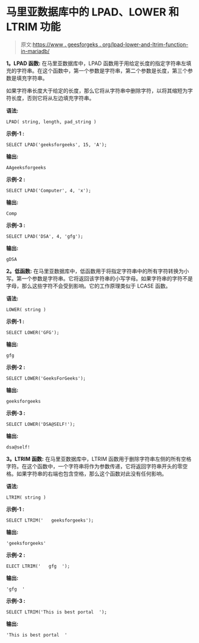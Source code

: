 # 马里亚数据库中的 LPAD、LOWER 和 LTRIM 功能

> 原文:[https://www . geesforgeks . org/lpad-lower-and-ltrim-function-in-mariadb/](https://www.geeksforgeeks.org/lpad-lower-and-ltrim-function-in-mariadb/)

**1。LPAD 函数:**
在马里亚数据库中，LPAD 函数用于用给定长度的指定字符串左填充的字符串。在这个函数中，第一个参数是字符串，第二个参数是长度，第三个参数是填充字符串。

如果字符串长度大于给定的长度，那么它将从字符串中删除字符，以将其缩短为字符长度，否则它将从左边填充字符串。

**语法:**

```
LPAD( string, length, pad_string )

```

**示例-1 :**

```
SELECT LPAD('geeksforgeeks', 15, 'A');

```

**输出:**

```
AAgeeksforgeeks

```

**示例-2 :**

```
SELECT LPAD('Computer', 4, 'x');

```

**输出:**

```
Comp
```

**示例-3 :**

```
SELECT LPAD('DSA', 4, 'gfg');

```

**输出:**

```
gDSA
```

**2。低函数:**
在马里亚数据库中，低函数用于将指定字符串中的所有字符转换为小写。第一个参数是字符串。它将返回该字符串的小写字母。如果字符串的字符不是字母，那么这些字符不会受到影响。它的工作原理类似于 LCASE 函数。

**语法:**

```
LOWER( string )

```

**示例-1 :**

```
SELECT LOWER('GFG');
```

**输出:**

```
gfg
```

**示例-2 :**

```
SELECT LOWER('GeeksForGeeks');
```

**输出:**

```
geeksforgeeks
```

**示例-3 :**

```
SELECT LOWER('DSA@SELF!');
```

**输出:**

```
dsa@self!
```

**3。LTRIM 函数:**
在马里亚数据库中，LTRIM 函数用于删除字符串左侧的所有空格字符。在这个函数中，一个字符串将作为参数传递，它将返回字符串开头的零空格。如果字符串的右端也包含空格，那么这个函数对此没有任何影响。

**语法:**

```
LTRIM( string )
```

**示例-1 :**

```
SELECT LTRIM('   geeksforgeeks');
```

**输出:**

```
'geeksforgeeks'
```

**示例-2 :**

```
ELECT LTRIM('   gfg  ');
```

**输出:**

```
'gfg  '
```

**示例-3 :**

```
SELECT LTRIM('This is best portal  ');
```

**输出:**

```
'This is best portal  '
```